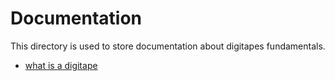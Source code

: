 # Documentation

This directory is used to store documentation
about digitapes fundamentals. 


* [what is a digitape](./digitape.md)

